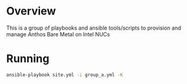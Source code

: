 # Overview

This is a group of playbooks and ansible tools/scripts to provision and manage Anthos Bare Metal on Intel NUCs


# Running

```bash
ansible-playbook site.yml -i group_a.yml -K
```

